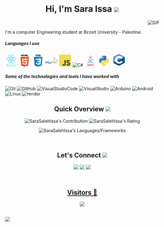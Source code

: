 
<h1 align="center">Hi, I'm Sara Issa <img width="30px" src="https://media.tenor.com/images/3b388fe03da271d2674faf85eb7c3fcd/tenor.gif" /></h1>

<img align="right" alt="GIF" height="160px" src="https://media.giphy.com/media/du3J3cXyzhj75IOgvA/giphy.gif" />
<br/>

I'm a computer Engineering student at Birzeit University - Palestine.

##### Languages I use
<p align="left">
    <img src="https://raw.githubusercontent.com/devicons/devicon/master/icons/react/react-original-wordmark.svg" alt="react" width="40" height="40"/>
    <img src="https://raw.githubusercontent.com/devicons/devicon/master/icons/html5/html5-original-wordmark.svg" alt="html5" width="40" height="40"/>
    <img src="https://raw.githubusercontent.com/devicons/devicon/master/icons/css3/css3-original-wordmark.svg" alt="css3" width="40" height="40"/>
    <img src="https://raw.githubusercontent.com/devicons/devicon/master/icons/mysql/mysql-original-wordmark.svg" alt="mysql" width="40" height="40"/>
    <img src="https://raw.githubusercontent.com/devicons/devicon/master/icons/javascript/javascript-original.svg" alt="javascript" width="40" height="40"/>
    <img src="https://camo.githubusercontent.com/0d137e4fe2c601de4d954c4868578e437bdd8f42fa80a6b7d49f5353c0143ac3/68747470733a2f2f7374617469632d30302e69636f6e6475636b2e636f6d2f6173736574732e30302f632d73686172702d632d69636f6e2d3138323278323034382d77756633696a61622e706e67" alt="C#" width="40" height="40"/>
    <img src="https://raw.githubusercontent.com/devicons/devicon/master/icons/java/java-original-wordmark.svg" alt="java" width="40" height="40"/>
    <img src="https://raw.githubusercontent.com/devicons/devicon/master/icons/python/python-original.svg" alt="python" width="40" height="40"/>
    <img src="https://raw.githubusercontent.com/github/explore/main/topics/c/c.png" alt="C" width="50" height="45"/>
  </p>

##### Some of the technologies and tools I have worked with

![Git](https://img.shields.io/badge/-Git-222222?style=flat&logo=git&logoColor=F05032)
![GitHub](https://img.shields.io/badge/-GitHub-222222?style=flat&logo=github&logoColor=181717)
![VisualStudioCode](https://img.shields.io/badge/-VS%20Code-222222?style=flat&logo=VisualStudioCode&logoColor=1E90FF)
![VisualStudio](https://img.shields.io/badge/-VS%20-222222?style=flat&logo=VisualStudio&logoColor=8A2BE2)
![Arduino](https://img.shields.io/badge/-Arduino%20-222222?style=flat&logo=Arduino&logoColor=00979C)
![Android](https://img.shields.io/badge/-Android%20-222222?style=flat&logo=Android&logoColor=3DDC84)
![Linux](https://img.shields.io/badge/-Linux-222222?style=flat&logo=linux&logoColor=FCC624)
![render](https://img.shields.io/badge/-render-222222?style=flat&logo=render)

<h2 align="center">Quick Overview <img src = "https://media2.giphy.com/media/QssGEmpkyEOhBCb7e1/giphy.gif?cid=ecf05e47a0n3gi1bfqntqmob8g9aid1oyj2wr3ds3mg700bl&rid=giphy.gif" width = "32"></h2>  
<p align = "center">
  <img src = "https://github-readme-stats.vercel.app/api?username=SaraSalehIssa&count_private=true&theme=radical&hide_border=true" alt = "SaraSalehIssa's Contribution" width = 400 >
  <img src = "https://github-readme-streak-stats.herokuapp.com?user=SaraSalehIssa&count_private=true&theme=radical&hide_border=true" alt = "SaraSalehIssa's Rating" width = 400 >
</p>
<p align = "center">
 <img src = "https://github-readme-stats.vercel.app/api/top-langs?username=SaraSalehIssa&show_icons=true&count_private=true&locale=en&layout=compact&langs_count=10&t&hide_border=true&bg_color=282A36&title_color=DD6387&text_color=fff&icon_color=fff" alt = "SaraSalehIssa's Languages/Frameworks" width = 400 />
</p>

<br/>
<h2 align="center">Let's Connect <img src='https://raw.githubusercontent.com/ShahriarShafin/ShahriarShafin/main/Assets/handshake.gif' width="70"></h2>
<p align="center">
  <a href = "https://www.linkedin.com/in/sara-issa-a2b730238/"><img src = "https://img.shields.io/badge/LinkedIn-0077B5?style=for-the-badge&logo=linkedin&logoColor=white" height = 30></a>
  <a href = "mailto:issasalehsara2001@gmail.com"><img src = "https://img.shields.io/badge/Gmail-D14836?style=for-the-badge&logo=gmail&logoColor=white" height = 30></a>
  <a href = "https://www.facebook.com/sara.issa.5895"><img src = "https://img.shields.io/badge/facebook-0077B5?style=for-the-badge&logo=facebook&logoColor=white" height = 30</a>
</p>

<br/>
<h2 align="center">Visitors 👀</h2>
<div align="center" >
  <img src="https://profile-counter.glitch.me/SaraSalehIssa/count.svg"></img>
</div>

<br/>
<p>
  <img src="https://raw.githubusercontent.com/saadeghi/saadeghi/master/dino.gif" /><br>
</p>
